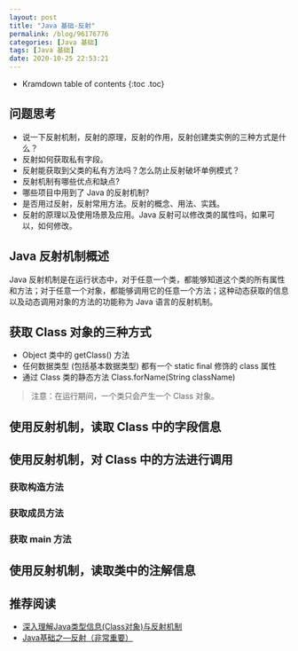 ```yaml
---
layout: post
title: "Java 基础-反射"
permalink: /blog/96176776
categories: [Java 基础]
tags: [Java 基础]
date: 2020-10-25 22:53:21
---
```


* Kramdown table of contents
{:toc .toc}
## 问题思考

- 说一下反射机制，反射的原理，反射的作用，反射创建类实例的三种方式是什么？
- 反射如何获取私有字段。
- 反射能获取到父类的私有方法吗？怎么防止反射破坏单例模式？
- 反射机制有哪些优点和缺点?
- 哪些项目中用到了 Java 的反射机制?
- 是否用过反射，反射常用方法。反射的概念、用法、实践。
- 反射的原理以及使用场景及应用。Java 反射可以修改类的属性吗，如果可以，如何修改。

## Java 反射机制概述

Java 反射机制是在运行状态中，对于任意一个类，都能够知道这个类的所有属性和方法；对于任意一个对象，都能够调用它的任意一个方法；这种动态获取的信息以及动态调用对象的方法的功能称为 Java 语言的反射机制。

## 获取 Class 对象的三种方式

- Object 类中的 getClass() 方法
- 任何数据类型 (包括基本数据类型) 都有一个 static final 修饰的 class 属性
- 通过 Class 类的静态方法 Class.forName(String className)

> 注意：在运行期间，一个类只会产生一个 Class 对象。

## 使用反射机制，读取 Class 中的字段信息

## 使用反射机制，对 Class 中的方法进行调用

### 获取构造方法

### 获取成员方法

### 获取 main 方法

## 使用反射机制，读取类中的注解信息

## 推荐阅读

- [深入理解Java类型信息(Class对象)与反射机制](https://blog.csdn.net/javazejian/article/details/70768369)
- [Java基础之—反射（非常重要）](https://blog.csdn.net/sinat_38259539/article/details/71799078)
